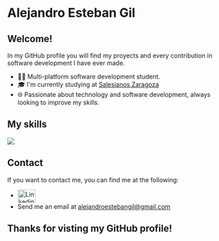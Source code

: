 # Alejandro Esteban Gil
## Welcome!

In my GitHub profile you will find my proyects and every contribution in software development I have ever made.

- 👨‍💻 Multi-platform software development student.
- 🎓 I'm currently studying at [Salesianos Zaragoza](https://zaragoza.salesianos.edu/)
- 🌐 Passionate about technology and software development, always looking to improve my skills.

## My skills

<p align="left">
  <a href="https://skillicons.dev">
    <img src="https://skillicons.dev/icons?i=java,py,dotnet,cs,spring,angular,js,ts,jquery,html,css,bootstrap,mysql,postgres,sqlite,linux,git,docker,aws&perline=11" />
  </a>
</p>

## Contact

If you want to contact me, you can find me at the following:
- [<img align="center" src="https://raw.githubusercontent.com/rahuldkjain/github-profile-readme-generator/master/src/images/icons/Social/linked-in-alt.svg" alt="Linkedin" height="30" width="40" />](https://www.linkedin.com/in/alejandroestebangil)
- Send me an email at [alejandroestebangil@gmail.com](mailto:alejandroestebangil@gmail.com)


## Thanks for visting my GitHub profile!


